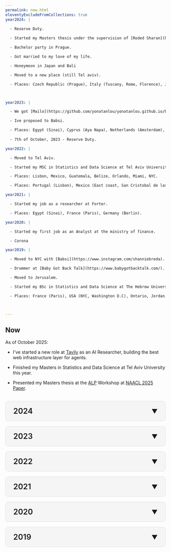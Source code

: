 ```yaml
---
permalink: now.html
eleventyExcludeFromCollections: true
year2024: |
  
  - Reserve Duty.

  - Started my Masters thesis under the supervision of [Roded Sharan](https://www.cs.tau.ac.il/~roded/).

  - Bachelor party in Prague.

  - Got married to my love of my life.

  - Honeymoon in Japan and Bali

  - Moved to a new place (still Tel aviv).

  - Places: Czech Republic (Prague), Italy (Tuscany, Rome, Florence), Japan (Tokyo, Osaka, Kyoto, Hakone), Bali.



year2023: |

  - We got [Mailo](https://github.com/yonatanlou/yonatanlou.github.io/blob/main/content/img/mailo_cartoon.png?raw=true). 

  - Ive proposed to Babsi.

  - Places: Egypt (Sinai), Cyprus (Aya Napa), Netherlands (Amsterdam), Hungary (Budapest), USA (NYC, NC, CT).
  
  - 7th of October, 2023 - Reserve Duty.

year2022: |

  - Moved to Tel Aviv.

  - Started my MSC in Statistics and Data Science at Tel Aviv University.

  - Places: Lisbon, Mexico, Guatemala, Belize, Orlando, Miami, NYC.

  - Places: Portugal (Lisbon), Mexico (East coast, San Cristobal de las Casas), Guatemala, Belize, USA (Miami, NYC.

year2021: |

  - Started my job as a researcher at Forter.

  - Places: Egypt (Sinai), France (Paris), Germany (Berlin).

year2020: |

  - Started my first job as an Analyst at the ministry of finance.

  - Corona

year2019: |

  - Moved to NYC with [Babsi](https://www.instagram.com/shanniebreda).

  - Drummer at [Baby Got Back Talk](https://www.babygotbacktalk.com/).

  - Moved to Jerusalem.

  - Started my BSc in Statistics and Data Science at The Hebrew University of Jerusalem.

  - Places: France (Paris), USA (NYC, Washington D.C), Ontario, Jordan, Sinai. 



---
```


<style>
.timeline {
  max-width: 800px;
  margin: 2rem auto;
}

.year-section {
  margin-bottom: 1rem;
  border: 1px solid #e0e0e0;
  border-radius: 8px;
  overflow: hidden;
  background: white;
}

.year-header {
  padding: 1rem 1.5rem;
  background: #f5f5f5;
  cursor: pointer;
  display: flex;
  justify-content: space-between;
  align-items: center;
  transition: background-color 0.2s;
  user-select: none;
}

.year-header:hover {
  background: #e8e8e8;
}

.year-title {
  font-size: 1.5rem;
  font-weight: 600;
  margin: 0;
}

.year-icon {
  font-size: 1.2rem;
  transition: transform 0.3s;
}

.year-section.active .year-icon {
  transform: rotate(180deg);
}

.year-content {
  max-height: 0;
  overflow: hidden;
  transition: max-height 0.3s ease-out;
}

.year-section.active .year-content {
  max-height: 1000px;
  transition: max-height 0.5s ease-in;
}

.year-inner {
  padding: 1.5rem;
  line-height: 1.6;
}

.year-inner h3 {
  margin-top: 0;
  color: #333;
}

.year-inner p {
  margin: 0.5rem 0;
}

.year-inner ul {
  margin: 0.5rem 0;
  padding-left: 1.5rem;
}
</style>

## Now

As of October 2025: 
- I've started a new role at [Tavily](https://www.tavily.com/) as an AI Researcher, building the best web infrastructure layer for agents.

- Finished my Masters in Statistics and Data Science at Tel Aviv University this year.

- Presented my Masters thesis at the [ALP](https://www.ancientnlp.com/alp2025/) Workshop at [NAACL 2025](https://2025.naacl.org/)  
  [Paper](https://aclanthology.org/2025.alp-1.2/).

<div class="timeline">

<div class="year-section">
  <div class="year-header" onclick="toggleYear(this)">
    <h2 class="year-title">2024</h2>
    <span class="year-icon">▼</span>
  </div>
  <div class="year-content">
    <div class="year-inner">
      {{ year2024 | safe }}
    </div>
  </div>
</div>

<div class="year-section">
  <div class="year-header" onclick="toggleYear(this)">
    <h2 class="year-title">2023</h2>
    <span class="year-icon">▼</span>
  </div>
  <div class="year-content">
    <div class="year-inner">
      {{ year2023 | safe }}
    </div>
  </div>
</div>

<div class="year-section">
  <div class="year-header" onclick="toggleYear(this)">
    <h2 class="year-title">2022</h2>
    <span class="year-icon">▼</span>
  </div>
  <div class="year-content">
    <div class="year-inner">
      {{ year2022 | safe }}
    </div>
  </div>
</div>

<div class="year-section">
  <div class="year-header" onclick="toggleYear(this)">
    <h2 class="year-title">2021</h2>
    <span class="year-icon">▼</span>
  </div>
  <div class="year-content">
    <div class="year-inner">
      {{ year2021 | safe }}
    </div>
  </div>
</div>

<div class="year-section">
  <div class="year-header" onclick="toggleYear(this)">
    <h2 class="year-title">2020</h2>
    <span class="year-icon">▼</span>
  </div>
  <div class="year-content">
    <div class="year-inner">
      {{ year2020 | safe }}
    </div>
  </div>
</div>

<div class="year-section">
  <div class="year-header" onclick="toggleYear(this)">
    <h2 class="year-title">2019</h2>
    <span class="year-icon">▼</span>
  </div>
  <div class="year-content">
    <div class="year-inner">
      {{ year2019 | safe }}
    </div>
  </div>
</div>

</div>

<script>
function toggleYear(header) {
  const section = header.parentElement;
  const wasActive = section.classList.contains('active');

  // Close all sections
  document.querySelectorAll('.year-section').forEach(s => {
    s.classList.remove('active');
  });

  // Open clicked section if it wasn't active
  if (!wasActive) {
    section.classList.add('active');
  }
}
</script>
